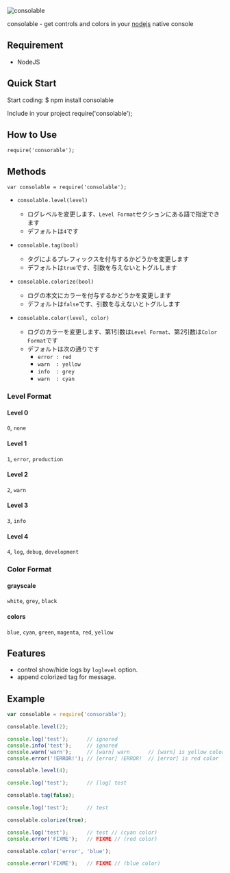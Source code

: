 ![consolable](https://photos-5.dropbox.com/t/0/AAB_l0JQJIfJOBc1zYBQieE1CL1bNnsPhGsSBongoeH9rA/10/112615465/jpeg/32x32/2/1350468000/0/2/consolable.jpg/szivIHnEjJL7rh-JGHZmla-UAHju7Wy6BM52vvOX8nY?size=800x600)

  consolable - get controls and colors in your [nodejs](http://nodejs.org) native console


## Requirement

  * NodeJS


## Quick Start

  Start coding:
    $ npm install consolable

  Include in your project
    require('consolable');


## How to Use

    require('consorable');


## Methods

    var consolable = require('consolable');

* `consolable.level(level)`
  * ログレベルを変更します、`Level Format`セクションにある語で指定できます
  * デフォルトは`4`です

* `consolable.tag(bool)`
  * タグによるプレフィックスを付与するかどうかを変更します
  * デフォルトは`true`です、引数を与えないとトグルします

* `consolable.colorize(bool)`
  * ログの本文にカラーを付与するかどうかを変更します
  * デフォルトは`false`です、引数を与えないとトグルします

* `consolable.color(level, color)`
  * ログのカラーを変更します、第1引数は`Level Format`、第2引数は`Color Format`です
  * デフォルトは次の通りです
    * `error : red`
    * `warn  : yellow`
    * `info  : grey`
    * `warn  : cyan`

### Level Format

#### Level 0

  `0`, `none`

#### Level 1

  `1`, `error`, `production`

#### Level 2

  `2`, `warn`

#### Level 3

  `3`, `info`

#### Level 4

  `4`, `log`, `debug`, `development`


### Color Format

#### grayscale

  `white`, `grey`, `black`

#### colors

  `blue`, `cyan`, `green`, `magenta`, `red`, `yellow`


## Features

  * control show/hide logs by `loglevel` option.
  * append colorized tag for message.


## Example

```js
var consolable = require('consorable');

consolable.level(2);

console.log('test');      // ignored
console.info('test');     // ignored
console.warn('warn');     // [warn] warn      // [warn] is yellow color
console.error('!ERROR!'); // [error] !ERROR!  // [error] is red color

consolable.level(4);

console.log('test');      // [log] test

consolable.tag(false);

console.log('test');      // test

consolable.colorize(true);

console.log('test');      // test // (cyan color)
console.error('FIXME');   // FIXME // (red color)

consolable.color('error', 'blue');

console.error('FIXME');   // FIXME // (blue color)
```
